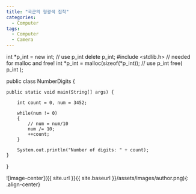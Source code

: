 ```yaml
---
title: "국군의 형광색 집착"
categories:
  - Computer
tags:
  - Computer
  - Camera
---
```


int *p_int = new int;
// use p_int
delete p_int;
#include <stdlib.h> // needed for malloc and free!
int *p_int = malloc(sizeof(*p_int));
// use p_int
free( p_int );

public class NumberDigits {

    public static void main(String[] args) {

        int count = 0, num = 3452;

        while(num != 0)
        {
            // num = num/10
            num /= 10;
            ++count;
        }

        System.out.println("Number of digits: " + count);
    }
}

![image-center]({{ site.url }}{{ site.baseurl }}/assets/images/author.png){: .align-center}
